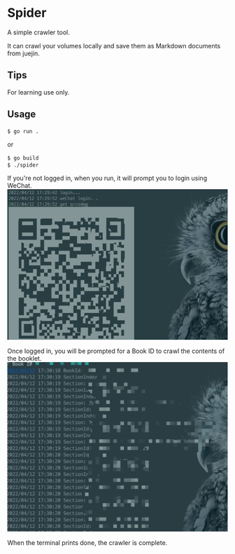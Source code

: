 # Spider

A simple crawler tool.

It can crawl your volumes locally and save them as Markdown documents from juejin.

## Tips

For learning use only.

## Usage

```shell
$ go run .
```

or 

```shell
$ go build 
$ ./spider
```

If you're not logged in, when you run, it will prompt you to login using WeChat.
![img.png](img.png)

Once logged in, you will be prompted for a Book ID to crawl the contents of the booklet.
![img_1.png](img_1.png)

When the terminal prints done, the crawler is complete.
